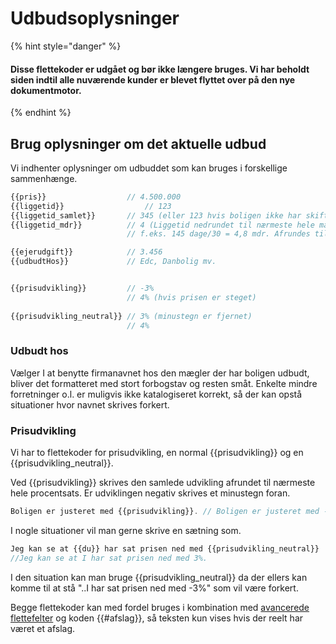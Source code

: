 # Udbudsoplysninger

{% hint style="danger" %}
#### Disse flettekoder er udgået og bør ikke længere bruges. Vi har beholdt siden indtil alle nuværende kunder er blevet flyttet over på den nye dokumentmotor.
{% endhint %}

## Brug oplysninger om det aktuelle udbud

Vi indhenter oplysninger om udbuddet som kan bruges i forskellige sammenhænge.&#x20;

```javascript
{{pris}}                  // 4.500.000
{{liggetid}} 		          // 123
{{liggetid_samlet}}       // 345 (eller 123 hvis boligen ikke har skiftet mægler)
{{liggetid_mdr}}          // 4 (Liggetid nedrundet til nærmeste hele måned, 
                          // f.eks. 145 dage/30 = 4,8 mdr. Afrundes til 4.)

{{ejerudgift}}            // 3.456
{{udbudtHos}}             // Edc, Danbolig mv.


{{prisudvikling}}         // -3%
                          // 4% (hvis prisen er steget)
                    
{{prisudvikling_neutral}} // 3% (minustegn er fjernet)
                          // 4%
```

### Udbudt hos

Vælger I at benytte firmanavnet hos den mægler der har boligen udbudt, bliver det formatteret med stort forbogstav og resten småt. Enkelte mindre forretninger o.l. er muligvis ikke katalogiseret korrekt, så der kan opstå situationer hvor navnet skrives forkert.

### Prisudvikling

Vi har to flettekoder for prisudvikling, en normal \{{prisudvikling\}} og en \{{prisudvikling\_neutral\}}.&#x20;

Ved \{{prisudvikling\}} skrives den samlede udvikling afrundet til nærmeste hele procentsats. Er udviklingen negativ skrives et minustegn foran.

```javascript
Boligen er justeret med {{prisudvikling}}. // Boligen er justeret med -3%.
```

I nogle situationer vil man gerne skrive en sætning som.

```javascript
Jeg kan se at {{du}} har sat prisen ned med {{prisudvikling_neutral}}
//Jeg kan se at I har sat prisen ned med 3%.
```

I den situation kan man bruge \{{prisudvikling\_neutral\}} da der ellers kan komme til at stå "..I har sat prisen ned med -3%" som vil være forkert.

Begge flettekoder kan med fordel bruges i kombination med [avancerede flettefelter](avancerede-flettekoder.md) og koden \{{#afslag\}}, så teksten kun vises hvis der reelt har været et afslag.
